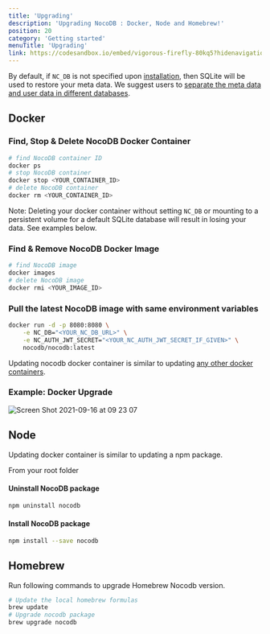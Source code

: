 ```yaml
---
title: 'Upgrading'
description: 'Upgrading NocoDB : Docker, Node and Homebrew!'
position: 20
category: 'Getting started'
menuTitle: 'Upgrading'
link: https://codesandbox.io/embed/vigorous-firefly-80kq5?hidenavigation=1&theme=dark
---
```


By default, if `NC_DB` is not specified upon [installation](), then SQLite will be used to restore your meta data. We suggest users to [separate the meta data and user data in different databases](). 

## Docker

### Find, Stop & Delete NocoDB Docker Container 

```bash
# find NocoDB container ID
docker ps
# stop NocoDB container
docker stop <YOUR_CONTAINER_ID>
# delete NocoDB container
docker rm <YOUR_CONTAINER_ID>
```

Note: Deleting your docker container without setting `NC_DB` or mounting to a persistent volume for a default SQLite database will result in losing your data. See examples below.

### Find & Remove NocoDB Docker Image

```bash
# find NocoDB image
docker images
# delete NocoDB image
docker rmi <YOUR_IMAGE_ID>
```

### Pull the latest NocoDB image with same environment variables

```bash
docker run -d -p 8080:8080 \
    -e NC_DB="<YOUR_NC_DB_URL>" \
    -e NC_AUTH_JWT_SECRET="<YOUR_NC_AUTH_JWT_SECRET_IF_GIVEN>" \
    nocodb/nocodb:latest
```

Updating nocodb docker container is similar to updating [any other docker containers](https://www.whitesourcesoftware.com/free-developer-tools/blog/update-docker-images/).
 
### Example: Docker Upgrade
![Screen Shot 2021-09-16 at 09 23 07](https://user-images.githubusercontent.com/5435402/133578984-53c6b96b-3e8b-4a96-b6c2-36f3c09ffdde.png)

## Node 

Updating docker container is similar to updating a npm package.

From your root folder 

#### Uninstall NocoDB package

```bash
npm uninstall nocodb
```
#### Install NocoDB package

```bash
npm install --save nocodb
```

## Homebrew

Run following commands to upgrade Homebrew Nocodb version.

```bash
# Update the local homebrew formulas
brew update
# Upgrade nocodb package
brew upgrade nocodb
```
